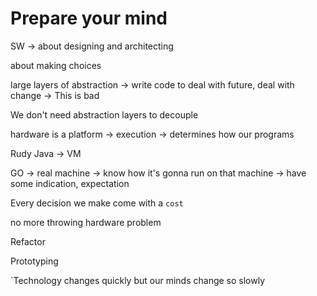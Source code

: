 # Prepare your mind

SW -> about designing and architecting

about making choices

large layers of abstraction -> write code to deal with future, deal with change -> This is bad

We don't need abstraction layers to decouple

hardware is a platform -> execution -> determines how our programs

Rudy Java -> VM

GO -> real machine -> know how it's gonna run on that machine -> have some indication, expectation

Every decision we make come with a `cost`

no more throwing hardware problem

Refactor

Prototyping

`Technology changes quickly but our minds change so slowly
